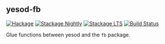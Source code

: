 yesod-fb
----------

[![Hackage](https://img.shields.io/hackage/v/yesod-fb.svg)](https://hackage.haskell.org/package/yesod-fb)
[![Stackage
Nightly](http://stackage.org/package/yesod-fb/badge/nightly)](http://stackage.org/nightly/package/yesod-fb)
[![Stackage
LTS](http://stackage.org/package/yesod-fb/badge/lts)](http://stackage.org/lts/package/yesod-fb)
[![Build Status](https://dev.azure.com/psibi2000/Haskell%20Projects/_apis/build/status/psibi.yesod-fb?branchName=master)](https://dev.azure.com/psibi2000/Haskell%20Projects/_build/latest?definitionId=17&branchName=master)

Glue functions between yesod and the `fb` package.
